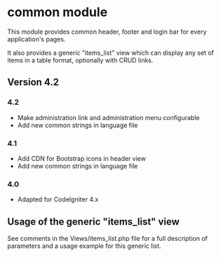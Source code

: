 # common module

This module provides common header, footer and login bar for every application's pages.

It also provides a generic "items_list" view which can display any set of items in a table format, optionally with CRUD links.


## Version 4.2

### 4.2
- Make administration link and administration menu configurable
- Add new common strings in language file

### 4.1
- Add CDN for Bootstrap icons in header view
- Add new common strings in language file

### 4.0
- Adapted for CodeIgniter 4.x

## Usage of the generic "items_list" view ##

See comments in the Views/items_list.php file for a full description of parameters and a usage example for this generic list.